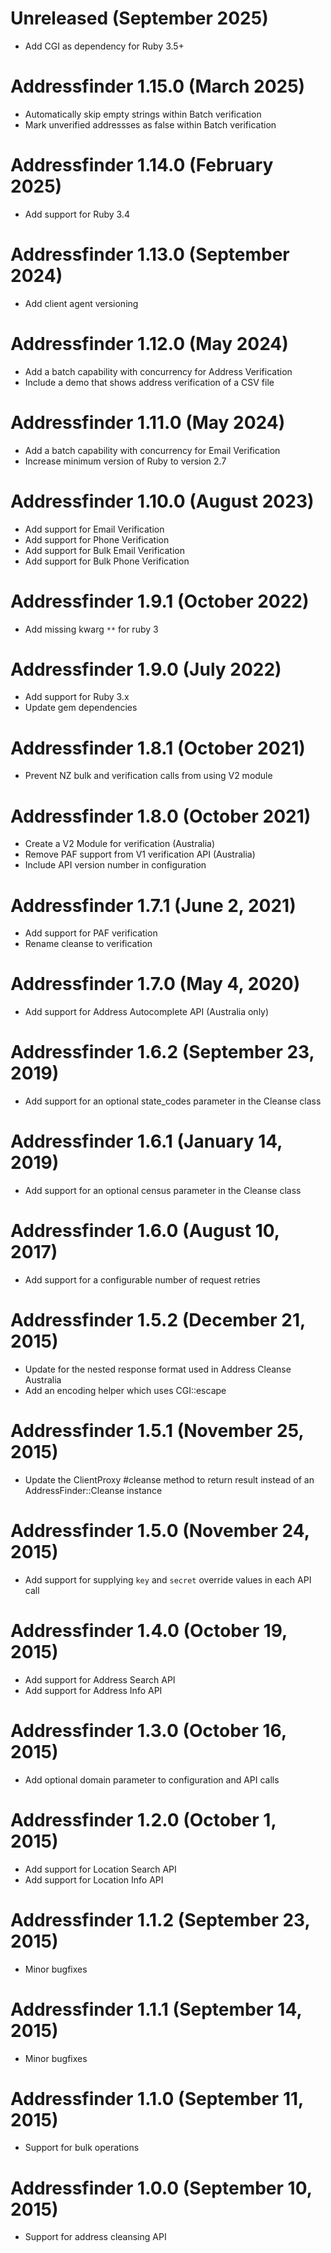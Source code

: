 # Unreleased (September 2025) #

* Add CGI as dependency for Ruby 3.5+

# Addressfinder 1.15.0 (March 2025) #

* Automatically skip empty strings within Batch verification
* Mark unverified addressses as false within Batch verification

# Addressfinder 1.14.0 (February 2025) #

* Add support for Ruby 3.4

# Addressfinder 1.13.0 (September 2024) #

* Add client agent versioning

# Addressfinder 1.12.0 (May 2024) #

* Add a batch capability with concurrency for Address Verification
* Include a demo that shows address verification of a CSV file

# Addressfinder 1.11.0 (May 2024) #

* Add a batch capability with concurrency for Email Verification
* Increase minimum version of Ruby to version 2.7

# Addressfinder 1.10.0 (August 2023) #

* Add support for Email Verification
* Add support for Phone Verification
* Add support for Bulk Email Verification
* Add support for Bulk Phone Verification

# Addressfinder 1.9.1 (October 2022) #

* Add missing kwarg `**` for ruby 3

# Addressfinder 1.9.0 (July 2022) #

* Add support for Ruby 3.x
* Update gem dependencies

# Addressfinder 1.8.1 (October 2021) #

* Prevent NZ bulk and verification calls from using V2 module

# Addressfinder 1.8.0 (October 2021) #

* Create a V2 Module for verification (Australia)
* Remove PAF support from V1 verification API (Australia)
* Include API version number in configuration

# Addressfinder 1.7.1 (June 2, 2021) #

* Add support for PAF verification
* Rename cleanse to verification

# Addressfinder 1.7.0 (May 4, 2020) #

* Add support for Address Autocomplete API (Australia only)

# Addressfinder 1.6.2 (September 23, 2019) #

* Add support for an optional state_codes parameter in the Cleanse class

# Addressfinder 1.6.1 (January 14, 2019) #

* Add support for an optional census parameter in the Cleanse class

# Addressfinder 1.6.0 (August 10, 2017) #

* Add support for a configurable number of request retries

# Addressfinder 1.5.2 (December 21, 2015) #

* Update for the nested response format used in Address Cleanse Australia
* Add an encoding helper which uses CGI::escape

# Addressfinder 1.5.1 (November 25, 2015) #

* Update the ClientProxy #cleanse method to return result instead of an AddressFinder::Cleanse instance

# Addressfinder 1.5.0 (November 24, 2015) #

* Add support for supplying `key` and `secret` override values in each API call

# Addressfinder 1.4.0 (October 19, 2015) #

* Add support for Address Search API
* Add support for Address Info API

# Addressfinder 1.3.0 (October 16, 2015) #

* Add optional domain parameter to configuration and API calls

# Addressfinder 1.2.0 (October 1, 2015) #

* Add support for Location Search API
* Add support for Location Info API

# Addressfinder 1.1.2 (September 23, 2015) #

* Minor bugfixes

# Addressfinder 1.1.1 (September 14, 2015) #

* Minor bugfixes

# Addressfinder 1.1.0 (September 11, 2015) #

* Support for bulk operations

# Addressfinder 1.0.0 (September 10, 2015) #

* Support for address cleansing API
